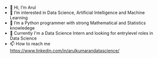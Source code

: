 + 👋 Hi, I’m Arul
+ 👀 I’m interested in Data Science, Artificial Intelligence and Machine Learning
+ 🌱 I’m a Python programmer with strong Mathematical and Statistics knowledege
+ 💞️ Currently I'm a Data Science Intern and looking for entrylevel roles in Data Science
+ 📫 How to reach me https://www.linkedin.com/in/arulkumarandatascience/


